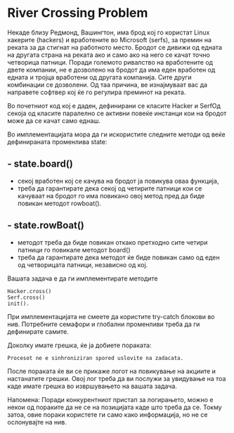 # River Crossing Problem 

Некаде близу Редмонд, Вашингтон, има брод кој го користат Linux хакерите (hackers) и вработените во Microsoft (serfs), за премин на реката за да стигнат на работното место. Бродот се дивижи од едната на другата страна на реката ако и само ако на него се качат точно четворица патници.  Поради големото ривалство на вработените од двете компании, не е дозволено на бродот да има еден вработен од едната и тројца вработени од другата компанија. Сите други комбинации се дозволени. Од таа причина, ве изнајмуваат вас да направете софтвер кој ќе го регулира преминот на реката.

Во почетниот код кој е даден, дефинирани се класите Hacker и SerfОд секоја од класите паралелно се активни повеќе инстанци кои на бродот може да се качат само еднаш.

Во имплементацијата мора да ги искористите следните методи од веќе дефинираната променлива state:
	

##  -  	state.board() 
- секој вработен кој се качува на бродот ја повикува оваа функција,
- треба да гарантирате дека секој од четирите патници кои се качуваат на бродот го има повикано овој метод пред да биде повикан методот rowboat().
	

##  -   state.rowBoat()   
- методот треба да биде повикан откако претходно сите четири патници го повикале методот board()
- треба да гарантирате дека методот ќе биде повикан само од еден од четворицата патници, независно од кој.

Вашата задача е да ги имплементирате методите 

	Hacker.cross()
	Serf.cross() 
	init().
 При имплементацијата не смеете да користите try-catch блокови во нив. Потребните семафори и глобални променливи треба да ги дефинирате самите.

Доколку имате грешка, ќе ја добиете пораката:

	Procesot ne e sinhroniziran spored uslovite na zadacata.

После пораката ќе ви се прикаже логот на повикување на акциите и настанатите грешки. Овој лог треба да ви послужи за увидување на тоа каде имате грешка во извршувањето на вашата задача.

Напомена:
 Поради конкурентниот пристап за логирањето, можно е некои од пораките да не се на позицијата каде што треба да се. Токму затоа, овие пораки користете ги само како информација, но не се ослонувајте на нив.

